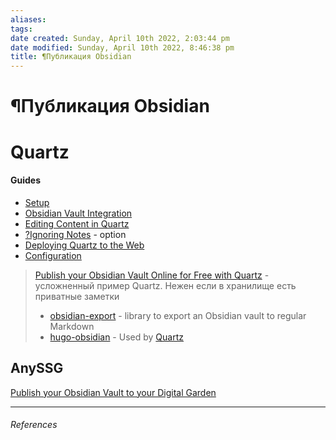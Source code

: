 ```yaml
---
aliases: 
tags: 
date created: Sunday, April 10th 2022, 2:03:44 pm
date modified: Sunday, April 10th 2022, 8:46:38 pm
title: ¶Публикация Obsidian
---
```


# ¶Публикация Obsidian

# Quartz

#### Guides

- [Setup](https://quartz.jzhao.xyz/notes/setup/)
- [Obsidian Vault Integration](https://quartz.jzhao.xyz/notes/obsidian/)
- [Editing Content in Quartz](https://quartz.jzhao.xyz/notes/editing/)
- [?Ignoring Notes](https://quartz.jzhao.xyz/notes/ignore-notes/) - option
- [Deploying Quartz to the Web](https://quartz.jzhao.xyz/notes/hosting/)
- [Configuration](https://quartz.jzhao.xyz/notes/config/)

>[Publish your Obsidian Vault Online for Free with Quartz](https://www.youtube.com/watch?v=ITiiuBNVue0) - усложненный пример Quartz. Нежен если в хранилище есть приватные заметки
> - [obsidian-export](https://github.com/zoni/obsidian-export) - library to export an Obsidian vault to regular Markdown
> - [hugo-obsidian](https://github.com/jackyzha0/hugo-obsidian) - Used by [Quartz](https://github.com/jackyzha0/quartz)

## AnySSG

[Publish your Obsidian Vault to your Digital Garden](https://dev.to/yordiverkroost/publish-your-obsidian-vault-to-your-digital-garden-5bf8)

---

###### References
